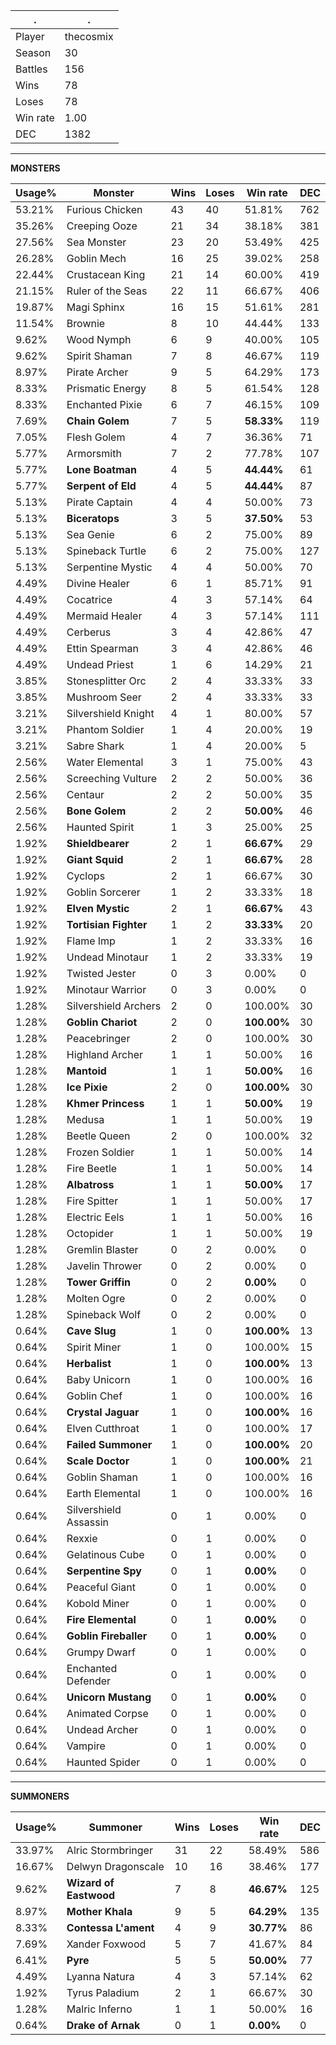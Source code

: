 .|.
|-|-
Player|thecosmix
Season|30
Battles|156
Wins|78
Loses|78
Win rate|1.00
DEC|1382

---
**MONSTERS**

Usage%|Monster|Wins|Loses|Win rate|DEC|
-|-|-|-|-|-|
53.21%|Furious Chicken|43|40|51.81%|762|
35.26%|Creeping Ooze|21|34|38.18%|381|
27.56%|Sea Monster|23|20|53.49%|425|
26.28%|Goblin Mech|16|25|39.02%|258|
22.44%|Crustacean King|21|14|60.00%|419|
21.15%|Ruler of the Seas|22|11|66.67%|406|
19.87%|Magi Sphinx|16|15|51.61%|281|
11.54%|Brownie|8|10|44.44%|133|
9.62%|Wood Nymph|6|9|40.00%|105|
9.62%|Spirit Shaman|7|8|46.67%|119|
8.97%|Pirate Archer|9|5|64.29%|173|
8.33%|Prismatic Energy|8|5|61.54%|128|
8.33%|Enchanted Pixie|6|7|46.15%|109|
7.69%|**Chain Golem**|7|5|**58.33%**|119|
7.05%|Flesh Golem|4|7|36.36%|71|
5.77%|Armorsmith|7|2|77.78%|107|
5.77%|**Lone Boatman**|4|5|**44.44%**|61|
5.77%|**Serpent of Eld**|4|5|**44.44%**|87|
5.13%|Pirate Captain|4|4|50.00%|73|
5.13%|**Biceratops**|3|5|**37.50%**|53|
5.13%|Sea Genie|6|2|75.00%|89|
5.13%|Spineback Turtle|6|2|75.00%|127|
5.13%|Serpentine Mystic|4|4|50.00%|70|
4.49%|Divine Healer|6|1|85.71%|91|
4.49%|Cocatrice|4|3|57.14%|64|
4.49%|Mermaid Healer|4|3|57.14%|111|
4.49%|Cerberus|3|4|42.86%|47|
4.49%|Ettin Spearman|3|4|42.86%|46|
4.49%|Undead Priest|1|6|14.29%|21|
3.85%|Stonesplitter Orc|2|4|33.33%|33|
3.85%|Mushroom Seer|2|4|33.33%|33|
3.21%|Silvershield Knight|4|1|80.00%|57|
3.21%|Phantom Soldier|1|4|20.00%|19|
3.21%|Sabre Shark|1|4|20.00%|5|
2.56%|Water Elemental|3|1|75.00%|43|
2.56%|Screeching Vulture|2|2|50.00%|36|
2.56%|Centaur|2|2|50.00%|35|
2.56%|**Bone Golem**|2|2|**50.00%**|46|
2.56%|Haunted Spirit|1|3|25.00%|25|
1.92%|**Shieldbearer**|2|1|**66.67%**|29|
1.92%|**Giant Squid**|2|1|**66.67%**|28|
1.92%|Cyclops|2|1|66.67%|30|
1.92%|Goblin Sorcerer|1|2|33.33%|18|
1.92%|**Elven Mystic**|2|1|**66.67%**|43|
1.92%|**Tortisian Fighter**|1|2|**33.33%**|20|
1.92%|Flame Imp|1|2|33.33%|16|
1.92%|Undead Minotaur|1|2|33.33%|19|
1.92%|Twisted Jester|0|3|0.00%|0|
1.92%|Minotaur Warrior|0|3|0.00%|0|
1.28%|Silvershield Archers|2|0|100.00%|30|
1.28%|**Goblin Chariot**|2|0|**100.00%**|30|
1.28%|Peacebringer|2|0|100.00%|30|
1.28%|Highland Archer|1|1|50.00%|16|
1.28%|**Mantoid**|1|1|**50.00%**|16|
1.28%|**Ice Pixie**|2|0|**100.00%**|30|
1.28%|**Khmer Princess**|1|1|**50.00%**|19|
1.28%|Medusa|1|1|50.00%|19|
1.28%|Beetle Queen|2|0|100.00%|32|
1.28%|Frozen Soldier|1|1|50.00%|14|
1.28%|Fire Beetle|1|1|50.00%|14|
1.28%|**Albatross**|1|1|**50.00%**|17|
1.28%|Fire Spitter|1|1|50.00%|17|
1.28%|Electric Eels|1|1|50.00%|16|
1.28%|Octopider|1|1|50.00%|19|
1.28%|Gremlin Blaster|0|2|0.00%|0|
1.28%|Javelin Thrower|0|2|0.00%|0|
1.28%|**Tower Griffin**|0|2|**0.00%**|0|
1.28%|Molten Ogre|0|2|0.00%|0|
1.28%|Spineback Wolf|0|2|0.00%|0|
0.64%|**Cave Slug**|1|0|**100.00%**|13|
0.64%|Spirit Miner|1|0|100.00%|15|
0.64%|**Herbalist**|1|0|**100.00%**|13|
0.64%|Baby Unicorn|1|0|100.00%|16|
0.64%|Goblin Chef|1|0|100.00%|16|
0.64%|**Crystal Jaguar**|1|0|**100.00%**|16|
0.64%|Elven Cutthroat|1|0|100.00%|17|
0.64%|**Failed Summoner**|1|0|**100.00%**|20|
0.64%|**Scale Doctor**|1|0|**100.00%**|21|
0.64%|Goblin Shaman|1|0|100.00%|16|
0.64%|Earth Elemental|1|0|100.00%|16|
0.64%|Silvershield Assassin|0|1|0.00%|0|
0.64%|Rexxie|0|1|0.00%|0|
0.64%|Gelatinous Cube|0|1|0.00%|0|
0.64%|**Serpentine Spy**|0|1|**0.00%**|0|
0.64%|Peaceful Giant|0|1|0.00%|0|
0.64%|Kobold Miner|0|1|0.00%|0|
0.64%|**Fire Elemental**|0|1|**0.00%**|0|
0.64%|**Goblin Fireballer**|0|1|**0.00%**|0|
0.64%|Grumpy Dwarf|0|1|0.00%|0|
0.64%|Enchanted Defender|0|1|0.00%|0|
0.64%|**Unicorn Mustang**|0|1|**0.00%**|0|
0.64%|Animated Corpse|0|1|0.00%|0|
0.64%|Undead Archer|0|1|0.00%|0|
0.64%|Vampire|0|1|0.00%|0|
0.64%|Haunted Spider|0|1|0.00%|0|

---
**SUMMONERS**

Usage%|Summoner|Wins|Loses|Win rate|DEC|
-|-|-|-|-|-|
33.97%|Alric Stormbringer|31|22|58.49%|586|
16.67%|Delwyn Dragonscale|10|16|38.46%|177|
9.62%|**Wizard of Eastwood**|7|8|**46.67%**|125|
8.97%|**Mother Khala**|9|5|**64.29%**|135|
8.33%|**Contessa L'ament**|4|9|**30.77%**|86|
7.69%|Xander Foxwood|5|7|41.67%|84|
6.41%|**Pyre**|5|5|**50.00%**|77|
4.49%|Lyanna Natura|4|3|57.14%|62|
1.92%|Tyrus Paladium|2|1|66.67%|30|
1.28%|Malric Inferno|1|1|50.00%|16|
0.64%|**Drake of Arnak**|0|1|**0.00%**|0|
